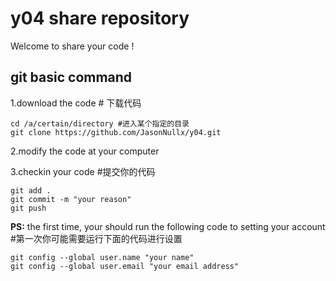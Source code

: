 # y04 share repository
Welcome to share your code !

## git basic command
1.download the code # 下载代码
```
cd /a/certain/directory #进入某个指定的目录
git clone https://github.com/JasonNullx/y04.git
```
2.modify the code at your computer

3.checkin your code #提交你的代码
```
git add .
git commit -m "your reason"
git push
```

**PS:** the first time, your should run the following code to setting your account #第一次你可能需要运行下面的代码进行设置
```
git config --global user.name "your name"
git config --global user.email "your email address"
```
